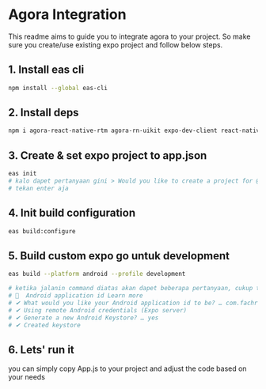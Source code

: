 # Agora Integration

This readme aims to guide you to integrate agora to your project. So make sure you create/use existing expo project and follow below steps.


## 1. Install eas cli

```bash
npm install --global eas-cli
```

## 2. Install deps

```bash
npm i agora-react-native-rtm agora-rn-uikit expo-dev-client react-native-agora
```

## 3. Create & set expo project to app.json

```bash
eas init
# kalo dapet pertanyaan gini > Would you like to create a project for @fachrihawari/hck-55-agora-2? › (Y/n)
# tekan enter aja
```

## 4. Init build configuration

```bash
eas build:configure
```

## 5. Build custom expo go untuk development

```bash
eas build --platform android --profile development

# ketika jalanin command diatas akan dapet beberapa pertanyaan, cukup teken enter enter aja
# 📝  Android application id Learn more
# ✔ What would you like your Android application id to be? … com.fachrihawari.hck55agora2
# ✔ Using remote Android credentials (Expo server)
# ✔ Generate a new Android Keystore? … yes
# ✔ Created keystore

```

## 6. Lets' run it

you can simply copy App.js to your project and adjust the code based on your needs

